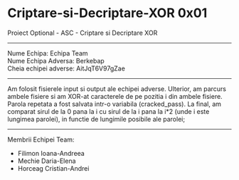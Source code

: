 # Criptare-si-Decriptare-XOR 0x01
Proiect Optional - ASC - Criptare si Decriptare XOR

<hr>

Nume Echipa: Echipa Team <br>
Nume Echipa Adversa: Berkebap <br>
Cheia echipei adverse: AitJqT6V97gZae <br>

<hr>

Am folosit fisierele input si output ale echipei adverse. Ulterior, am parcurs ambele fisiere si am XOR-at
caracterele de pe pozitia i din ambele fisiere. Parola repetata a fost salvata intr-o variabila (cracked_pass).
La final, am comparat sirul de la 0 pana la i cu sirul de la i pana la i*2 (unde i este lungimea parolei),
in functie de lungimile posibile ale parolei;


<hr>

Membrii Echipei Team: <br>
- Filimon Ioana-Andreea <br>
- Mechie Daria-Elena <br>
- Horceag Cristian-Andrei <br>

